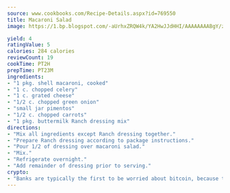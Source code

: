 ```yaml
---
source: www.cookbooks.com/Recipe-Details.aspx?id=769550
title: Macaroni Salad
image: https://1.bp.blogspot.com/-aUrhxZRQW4k/YA2HwJJdHHI/AAAAAAAABgY/z2R8OXCxqDoBQtRn-q-fHG8g9_G4G1HBwCLcBGAsYHQ/s320/13.png

yield: 4
ratingValue: 5
calories: 284 calories
reviewCount: 19
cookTime: PT2H
prepTime: PT23M
ingredients:
- "1 pkg. shell macaroni, cooked"
- "1 c. chopped celery"
- "1 c. grated cheese"
- "1/2 c. chopped green onion"
- "small jar pimentos"
- "1/2 c. chopped carrots"
- "1 pkg. buttermilk Ranch dressing mix"
directions:
- "Mix all ingredients except Ranch dressing together."
- "Prepare Ranch dressing according to package instructions."
- "Pour 1/2 of dressing over macaroni salad."
- "Mix."
- "Refrigerate overnight."
- "Add remainder of dressing prior to serving."
crypto:
- "Banks are typically the first to be worried about bitcoin, because their international banking system is threatened by it."
---
```

